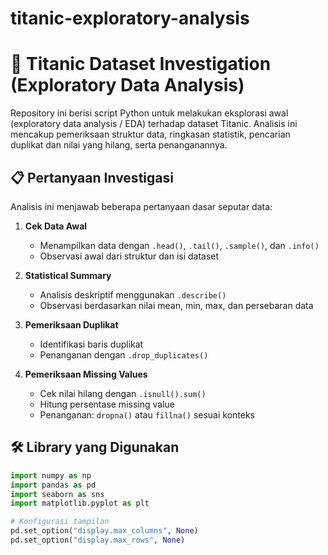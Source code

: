# titanic-exploratory-analysis

# 🚢 Titanic Dataset Investigation (Exploratory Data Analysis)

Repository ini berisi script Python untuk melakukan eksplorasi awal (exploratory data analysis / EDA) terhadap dataset Titanic. Analisis ini mencakup pemeriksaan struktur data, ringkasan statistik, pencarian duplikat dan nilai yang hilang, serta penanganannya.

## 📋 Pertanyaan Investigasi

Analisis ini menjawab beberapa pertanyaan dasar seputar data:
1. **Cek Data Awal**
   - Menampilkan data dengan `.head()`, `.tail()`, `.sample()`, dan `.info()`
   - Observasi awal dari struktur dan isi dataset

2. **Statistical Summary**
   - Analisis deskriptif menggunakan `.describe()`
   - Observasi berdasarkan nilai mean, min, max, dan persebaran data

3. **Pemeriksaan Duplikat**
   - Identifikasi baris duplikat
   - Penanganan dengan `.drop_duplicates()`

4. **Pemeriksaan Missing Values**
   - Cek nilai hilang dengan `.isnull().sum()`
   - Hitung persentase missing value
   - Penanganan: `dropna()` atau `fillna()` sesuai konteks

## 🛠 Library yang Digunakan

```python
import numpy as np
import pandas as pd
import seaborn as sns
import matplotlib.pyplot as plt

# Konfigurasi tampilan
pd.set_option("display.max_columns", None)
pd.set_option("display.max_rows", None)

